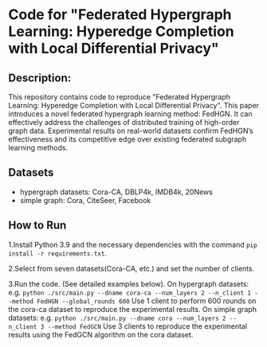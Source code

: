 # Code for "Federated Hypergraph Learning: Hyperedge Completion with Local Differential Privacy"

## Description:

This repository contains code to reproduce "Federated Hypergraph Learning: Hyperedge Completion with Local
Differential Privacy". This paper introduces a novel federated hypergraph learning method: FedHGN. It can effectively address the challenges of distributed training of high-order graph data. Experimental results on real-world datasets confirm FedHGN’s effectiveness and its competitive edge over existing federated subgraph learning methods.

## Datasets

* hypergraph datasets: Cora-CA, DBLP4k, IMDB4k, 20News
* simple graph: Cora, CiteSeer, Facebook

## How to Run

1.Install Python 3.9 and the necessary dependencies with the command ``pip install -r requirements.txt``.

2.Select from seven datasets(Cora-CA, etc.) and set the number of clients.

3.Run the code. (See detailed examples below). On hypergraph datasets: e.g. ``python ./src/main.py --dname cora-ca --num_layers 2 --n_client 1 --method FedHGN --global_rounds 600`` Use 1 client to perform 600 rounds on the cora-ca dataset to reproduce the experimental results. On simple graph datasets: e.g. ``python ./src/main.py --dname cora --num_layers 2 --n_client 3 --method FedGCN`` Use 3 clients to reproduce the experimental results using the FedGCN algorithm on the cora dataset.

